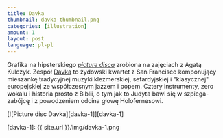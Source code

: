 ```yaml
---
title: Davka
thumbnail: davka-thumbnail.png
categories: [illustration]
amount: 1
layout: post
language: pl-pl
---
```


Grafika na hipsterskiego [_picture disca_](http://en.wikipedia.org/wiki/Picture_disc) zrobiona na zajęciach z Agatą Kulczyk. Zespół [Davka](http://davkamusic.com) to żydowski kwartet z San Francisco komponujący mieszankę tradycyjnej muzyki klezmerskiej, sefardyjskiej i "klasycznej" europejskiej ze współczesnym jazzem i popem. Cztery instrumenty, zero wokalu i historia prosto z Biblii, o tym jak to Judyta bawi się w szpiega-zabójcę i z powodzeniem odcina głowę Holofernesowi.

[![Picture disc Davka][davka-1]][davka-1]

[davka-1]: {{ site.url }}/img/davka-1.png